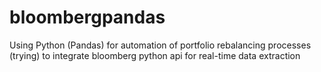 # bloombergpandas
Using Python (Pandas) for automation of portfolio rebalancing processes 
(trying) to integrate bloomberg python api for real-time data extraction

